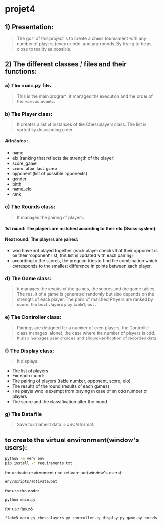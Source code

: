 # projet4

## 1) Presentation:

>The goal of this project is to create a chess tournament with any number of players (even or odd) and any rounds.
>By trying to be as close to reality as possible.

## 2) The different classes / files and their functions:

### a) The main.py file:
>This is the main program, it manages the execution and the order of the various events.

### b) The Player class:
>It creates a list of instances of the Chessplayers class.
>The list is sorted by descending order.
>
##### Attributes :
- name
- elo (ranking that reflects the strength of the player)
- score_game
- score_after_last_game
- opponent (list of possible opponents)
- gender
- birth
- name_elo
- rank

 ### c) The Rounds class:
> It manages the pairing of players:
#### 1st round: The players are matched according to their elo (Swiss system).
#### Next round: The players are paired:
- who have not played together (each player checks that their opponent is on their 'opponent' list, this list is updated with each pairing)
- according to the scores, the program tries to find the combination which corresponds to the smallest difference in points between each player.

### d) The Game class:
> It manages the results of the games, the scores and the game tables
> The result of a game is generated randomly but also depends on the strength of each player.
> The pairs of matched Players are ranked by score, the best players play table1, ect ..
 
### e) The Controller class:
> Pairings are designed for a number of even players, the Controller class manages (alone), the case where the number of players is odd.
> It also manages user choices and allows verification of recorded data.

### f) The Display class;
>It displays:
- The list of players
- For each round:
- The pairing of players (table number, opponent, score, elo)
- The results of the round (results of each games)
- The player who is exempt from playing in case of an odd number of players
- The score and the classification after the round

### g) The Data file
>Save tournament data in JSON format.

## to create the virtual environment(window's users):
```sh
python -m venv env
pip install -r requirements.txt
```
for activate environment use activate.bat(window's users):
```sh
env/scripts/activate.bat
```
for use the code:
```sh
python main.py
```
for use flake8:
```sh
flake8 main.py chessplayers.py controller.py display.py game.py rounds.py data.py --format=html --htmldir=flakereport --max-line-length 99
```

